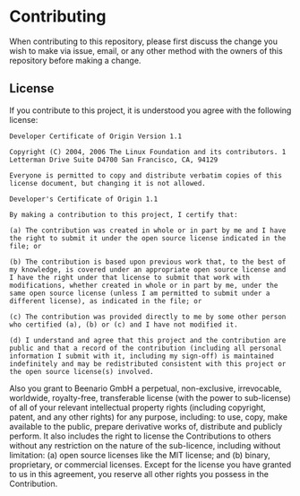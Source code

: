 # Contributing

When contributing to this repository, please first discuss the change you wish to make via issue, email, or any other method with the owners of this repository before making a change.

## License

If you contribute to this project, it is understood you agree with the following license:

```
Developer Certificate of Origin Version 1.1

Copyright (C) 2004, 2006 The Linux Foundation and its contributors. 1 Letterman Drive Suite D4700 San Francisco, CA, 94129

Everyone is permitted to copy and distribute verbatim copies of this license document, but changing it is not allowed.

Developer's Certificate of Origin 1.1

By making a contribution to this project, I certify that:

(a) The contribution was created in whole or in part by me and I have the right to submit it under the open source license indicated in the file; or

(b) The contribution is based upon previous work that, to the best of my knowledge, is covered under an appropriate open source license and I have the right under that license to submit that work with modifications, whether created in whole or in part by me, under the same open source license (unless I am permitted to submit under a different license), as indicated in the file; or

(c) The contribution was provided directly to me by some other person who certified (a), (b) or (c) and I have not modified it.

(d) I understand and agree that this project and the contribution are public and that a record of the contribution (including all personal information I submit with it, including my sign-off) is maintained indefinitely and may be redistributed consistent with this project or the open source license(s) involved.
```

Also you grant to Beenario GmbH a perpetual, non-exclusive, irrevocable, worldwide, royalty-free, transferable license (with the power to sub-license) of all of your relevant intellectual property rights (including copyright, patent, and any other rights) for any purpose, including: to use, copy, make available to the public, prepare derivative works of, distribute and publicly perform. It also includes the right to license the Contributions to others without any restriction on the nature of the sub-licence, including without limitation: (a) open source licenses like the MIT license; and (b) binary, proprietary, or commercial licenses. Except for the license you have granted to us in this agreement, you reserve all other rights you possess in the Contribution.
